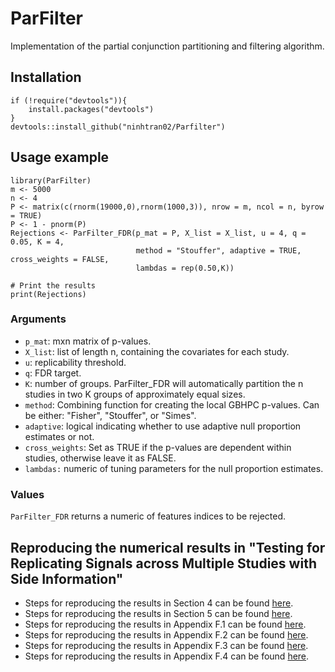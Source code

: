 # ParFilter
 Implementation of the partial conjunction partitioning and filtering algorithm.

 ## Installation
```
if (!require("devtools")){
    install.packages("devtools")
}
devtools::install_github("ninhtran02/Parfilter")
```

 ## Usage example
 ```
library(ParFilter)
m <- 5000
n <- 4
P <- matrix(c(rnorm(19000,0),rnorm(1000,3)), nrow = m, ncol = n, byrow = TRUE)
P <- 1 - pnorm(P)
Rejections <- ParFilter_FDR(p_mat = P, X_list = X_list, u = 4, q = 0.05, K = 4,
                             method = "Stouffer", adaptive = TRUE, cross_weights = FALSE,
                             lambdas = rep(0.50,K))

# Print the results
print(Rejections)
```
### Arguments
- `p_mat`: mxn matrix of p-values.
- `X_list`: list of length n, containing the covariates for each study.
- `u`: replicability threshold.
- `q`: FDR target.
- `K`: number of groups. ParFilter_FDR will automatically partition the n studies in two K groups of approximately equal sizes.
- `method`: Combining function for creating the local GBHPC p-values. Can be either: "Fisher", "Stouffer", or "Simes".
- `adaptive`:  logical indicating whether to use adaptive null proportion estimates or not.
- `cross_weights`: Set as TRUE if the p-values are dependent within studies, otherwise leave it as FALSE.
- `lambdas:` numeric of tuning parameters for the null proportion estimates.

### Values
`ParFilter_FDR` returns a numeric of features indices to be rejected.

## Reproducing the numerical results in "Testing for Replicating Signals across Multiple Studies with Side Information"

- Steps for reproducing the results in Section 4 can be found [here](https://github.com/ninhtran02/ParFilter/blob/main/Section%204%20Simulations.md).
- Steps for reproducing the results in Section 5 can be found [here](https://github.com/ninhtran02/ParFilter/blob/main/Section%204%20Simulations.md).
- Steps for reproducing the results in Appendix F.1 can be found [here]([https://github.com/ninhtran02/ParFilter/blob/main/Section%204%20Simulations.md](https://github.com/ninhtran02/ParFilter/blob/main/Appendix%20F.1%20Simulations.md)).
- Steps for reproducing the results in Appendix F.2 can be found [here]([https://github.com/ninhtran02/ParFilter/blob/main/Section%204%20Simulations.md](https://github.com/ninhtran02/ParFilter/blob/main/Appendix%20F.2%20Simulations.md)).
- Steps for reproducing the results in Appendix F.3 can be found [here]([https://github.com/ninhtran02/ParFilter/blob/main/Section%204%20Simulations.md](https://github.com/ninhtran02/ParFilter/blob/main/Appendix%20F.3%20Simulations.md)).
- Steps for reproducing the results in Appendix F.4 can be found [here]([https://github.com/ninhtran02/ParFilter/blob/main/Section%204%20Simulations.md](https://github.com/ninhtran02/ParFilter/blob/main/Appendix%20F.4%20Simulations.md)).
